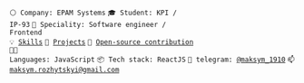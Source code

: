 <code>⚪ Company: EPAM Systems</code>
<code>🎓 Student: KPI / IP-93</code>
<code>👷 Speciality: Software engineer / Frontend</code><br>
<code>💡 [Skills](SKILLS.md)</code>
<code>🧻 [Projects](PROJECTS.md)</code>
<code>👀 [Open-source contribution](CONTRIBUTION.md)</code><br>
<code>🧑‍💻 Languages: JavaScript</code>
<code>📦 Tech stack: ReactJS</code>
<code>💬 telegram: [@maksym_1910](https://t.me/maksym_1910)</code>
<code>📫 [maksym.rozhytskyi@gmail.com](mailto:maksym.rozhytskyi@gmail.com)</code>
